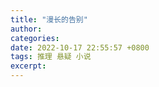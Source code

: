 ```yaml
---
title: "漫长的告别"
author: 
categories: 
date: 2022-10-17 22:55:57 +0800
tags: 推理 悬疑 小说
excerpt: 
---
```







